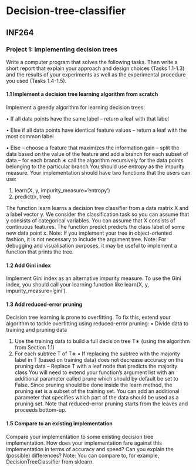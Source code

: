 # Decision-tree-classifier

## INF264

### Project 1: Implementing decision trees

Write a computer program that solves the following tasks. Then write a short report that explain your approach and design choices (Tasks 1.1-1.3) and the results of your experiments as well as the experimental procedure you used (Tasks 1.4-1.5).

#### 1.1 Implement a decision tree learning algorithm from scratch
Implement a greedy algorithm for learning decision trees: 

• If all data points have the same label
– return a leaf with that label

• Else if all data points have identical feature values
– return a leaf with the most common label 

• Else
– choose a feature that maximizes the information gain
– split the data based on the value of the feature and add a branch
for each subset of data
– for each branch
∗ call the algorithm recursively for the data points belonging to the particular branch
You should use entropy as the impurity measure. Your implementation should have two functions that the users can use:
1. learn(X, y, impurity_measure=’entropy’) 
2. predict(x, tree)

The function learn learns a decision tree classifier from a data matrix X and a label vector y. We consider the classification task so you can assume that y consists of categorical variables. You can assume that X consists of continuous features.
The function predict predicts the class label of some new data point x.
Note: If you implement your tree in object-oriented fashion, it is not necessary to include the argument tree.
Note: For debugging and visualisation purposes, it may be useful to implement a function that prints the tree.


#### 1.2 Add Gini index
Implement Gini index as an alternative impurity measure. To use the Gini index, you should call your learning function like learn(X, y, impurity_measure=’gini’).


#### 1.3 Add reduced-error pruning
Decision tree learning is prone to overfitting. To fix this, extend your algorithm to tackle overfitting using reduced-error pruning:
• Divide data to training and pruning data
1. Use the training data to build a full decision tree T∗ (using the algorithm from Section 1.1) 
2. For each subtree T of T∗
• If replacing the subtree with the majority label in T (based on training data) does not decrease accuracy on the pruning data
– Replace T with a leaf node that predicts the majority class
You will need to extend your function’s argument list with an additional parameter called prune which should by default be set to False.
Since pruning should be done inside the learn method, the pruning set is a subset of the training set. You can add an additional parameter that specifies which part of the data should be used as a pruning set.
Note that reduced-error pruning starts from the leaves and proceeds bottom-up.

#### 1.5 Compare to an existing implementation
Compare your implementation to some existing decision tree implementation. How does your implementation fare against this implementation in terms of accuracy and speed? Can you explain the (possible) differences?
Note: You can compare to, for example, DecisionTreeClassifier from sklearn.
